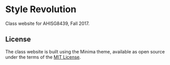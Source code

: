 # Style Revolution
Class website for AHISG8439, Fall 2017.


## License

The class website is built using the Minima theme, available as open source under the terms of the [MIT License](http://opensource.org/licenses/MIT).
